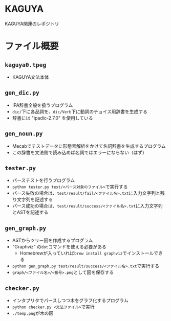 # KAGUYA
KAGUYA関連のレポジトリ

# ファイル概要
## `kaguya0.tpeg`
+ KAGUYA文法本体


## `gen_dic.py`
+ IPA辞書全般を扱うプログラム
+ `dic/`下に各品詞を、`dic/Verb`下に動詞のチョイス用辞書を生成する
+ 辞書には "ipadic-2.7.0" を使用している


## `gen_noun.py`
+ Mecabでテストデータに形態素解析をかけて名詞辞書を生成するプログラム
+ この辞書を文法側で読み込めば名詞ではエラーにならない（はず）


## `tester.py`
+ パーステストを行うプログラム
+ `python tester.py test/<パース対象のファイル>`で実行する
+ パース失敗の場合は、`test/result/fail/<ファイル名>.txt`に入力文字列と残り文字列を記述する
+ パース成功の場合は、`test/result/success/<ファイル名>.txt`に入力文字列とASTを記述する


## `gen_graph.py`
+ ASTからツリー図を作成するプログラム
+ "Graphviz" の`dot`コマンドを使える必要がある
  + Homebrewが入っていれば`brew install graphviz`でインストールできる
+ `python gen_graph.py test/result/success/<ファイル名>.txt`で実行する
+ `graph/<ファイル名>/<番号>.png`として図を保存する


## `checker.py`
+ インタプリタでパースしつつ木をグラフ化するプログラム
+ `python checker.py <文法ファイル>`で実行
+ `./temp.png`が木の図
